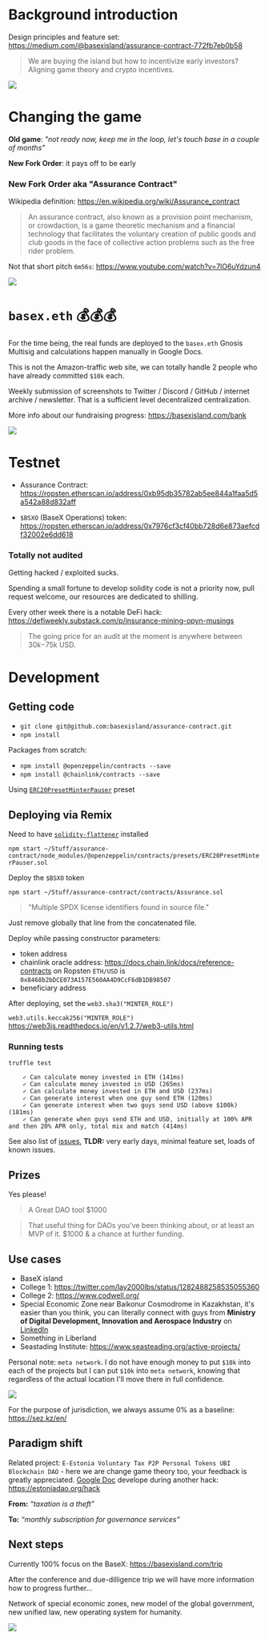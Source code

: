 # Background introduction

Design principles and feature set: https://medium.com/@basexisland/assurance-contract-772fb7eb0b58

> We are buying the island but how to incentivize early investors? 
> Aligning game theory and crypto incentives.

![](https://raw.githubusercontent.com/basexisland/assurance-contract/master/war-games.gif)

# Changing the game

**Old game**: *"not ready now, keep me in the loop, let's touch base in a couple of months"*

**New Fork Order**: it pays off to be early


### New Fork Order aka "Assurance Contract"
Wikipedia definition: https://en.wikipedia.org/wiki/Assurance_contract

> An assurance contract, also known as a provision point mechanism, or crowdaction, is a game theoretic mechanism and a financial technology that facilitates the voluntary creation of public goods and club goods in the face of collective action problems such as the free rider problem.

Not that short pitch `6m56s`: https://www.youtube.com/watch?v=7lO6uYdzun4

[![](https://raw.githubusercontent.com/basexisland/assurance-contract/master/new-fork-order.jpeg)](https://www.youtube.com/watch?v=7lO6uYdzun4)


# `basex.eth` 💰💰💰

For the time being, the real funds are deployed to the `basex.eth` Gnosis Multisig and calculations happen manually in Google Docs. 

This is not the Amazon-traffic web site, we can totally handle 2 people who have already committed `$10k` each. 

Weekly submission of screenshots to  Twitter / Discord / GitHub / internet archive / newsletter. That is a sufficient level decentralized centralization.

More info about our fundraising progress: https://basexisland.com/bank

[![](https://raw.githubusercontent.com/basexisland/assurance-contract/master/eloh-projects-chainlink-meme.gif)](https://superrare.co/artwork-v2/genes1s-12464)


# Testnet

* Assurance Contract: https://ropsten.etherscan.io/address/0xb95db35782ab5ee844a1faa5d5a542a88d832aff

* `$BSXO` (BaseX Operations) token: https://ropsten.etherscan.io/address/0x7976cf3cf40bb728d6e873aefcdf32002e6dd618


### Totally not audited

Getting hacked / exploited sucks.

Spending a small fortune to develop solidity code is not a priority now, pull request welcome, our resources are dedicated to shilling.

Every other week there is a notable DeFi hack: https://defiweekly.substack.com/p/insurance-mining-opyn-musings

> The going price for an audit at the moment is anywhere between $30k-$75k USD. 

# Development

## Getting code

* `git clone git@github.com:basexisland/assurance-contract.git`
* `npm install`

Packages from scratch:
* `npm install @openzeppelin/contracts --save`
* `npm install @chainlink/contracts --save`

Using [`ERC20PresetMinterPauser`](https://docs.openzeppelin.com/contracts/3.x/api/presets) preset

## Deploying via Remix

Need to have [`solidity-flattener`](https://github.com/poanetwork/solidity-flattener) installed

`npm start ~/Stuff/assurance-contract/node_modules/@openzeppelin/contracts/presets/ERC20PresetMinterPauser.sol`

Deploy the `$BSXO` token

`npm start ~/Stuff/assurance-contract/contracts/Assurance.sol`

> "Multiple SPDX license identifiers found in source file."

Just remove globally that line from the concatenated file.

Deploy  while passing constructor parameters:
- token address
- chainlink oracle address: https://docs.chain.link/docs/reference-contracts on Ropsten `ETH/USD` is `0x8468b2bDCE073A157E560AA4D9CcF6dB1DB98507`
- beneficiary address

After deploying, set the `web3.sha3("MINTER_ROLE")`

`web3.utils.keccak256("MINTER_ROLE")` https://web3js.readthedocs.io/en/v1.2.7/web3-utils.html

### Running tests

`truffle test`

```
    ✓ Can calculate money invested in ETH (141ms)
    ✓ Can calculate money invested in USD (265ms)
    ✓ Can calculate money invested in ETH and USD (237ms)
    ✓ Can generate interest when one guy send ETH (120ms)
    ✓ Can generate interest when two guys send USD (above $100k) (181ms)
    ✓ Can generate when guys send ETH and USD, initially at 100% APR and then 20% APR only, total mix and match (414ms)
```

See also list of [issues](https://github.com/basexisland/assurance-contract/issues), **TLDR:** very early days, minimal feature set, loads of known issues.


## Prizes

Yes please!

> A Great DAO tool $1000

> That useful thing for DAOs you’ve been thinking about, or at least an MVP of it. $1000 & a chance at further funding.

## Use cases

* BaseX island
* College 1: https://twitter.com/lay2000lbs/status/1282488258535055360
* College 2: https://www.codwell.org/
* Special Economic Zone near Baikonur Cosmodrome in Kazakhstan, it's easier than you think, you can literally connect with guys from **Ministry of Digital Development, Innovation and Aerospace Industry** on [LinkedIn](https://www.linkedin.com/search/results/all/?keywords=%22Ministry%20of%20Digital%20Development%2C%20Innovation%20and%20Aerospace%20Industry%22)
* Something in Liberland
* Seastading Institute: https://www.seasteading.org/active-projects/

Personal note: `meta network`. I do not have enough money to put `$10k` into each of the projects but I can put `$10k` into `meta network`, knowing that regardless of the actual location I'll move there in full confidence.

![](https://raw.githubusercontent.com/basexisland/assurance-contract/master/sez.gif)

For the purpose of jurisdiction, we always assume 0% as a baseline: https://sez.kz/en/

## Paradigm shift 

Related project: `E-Estonia Voluntary Tax P2P Personal Tokens UBI Blockchain DAO` - here we are change game theory too, your feedback is greatly appreciated. [Google Doc](https://docs.google.com/document/d/1AR4npthWvszwFqXmwJ1QMvgAu4hgyquThzphOk0kVfY/edit?usp=sharing) develope during another hack: https://estoniadao.org/hack

**From:** *“taxation is a theft”* 

**To:**  *“monthly subscription for governance services”*

## Next steps

Currently 100% focus on the BaseX: https://basexisland.com/trip

After the conference and due-dilligence trip we will have more information how to progress further...

Network of special economic zones, new model of the global government, new unified law, new operating system for humanity.

[![](https://raw.githubusercontent.com/basexisland/assurance-contract/master/eloh-projects-superrare-meme.gif)](https://superrare.co/artwork-v2/2hunnetpercent-12639)

